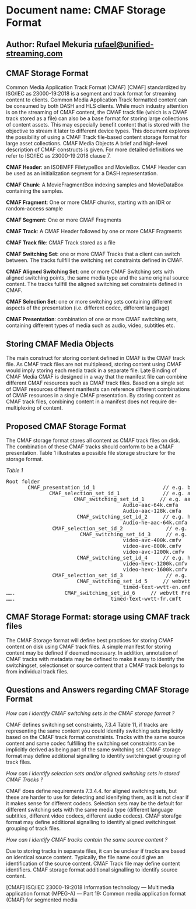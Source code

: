 # Document name: CMAF Storage Format
## Author: Rufael Mekuria rufael@unified-streaming.com
## CMAF Storage Format 

Common Media Application Track Format (CMAF) [CMAF] standardized by ISO/IEC as 23000-19:2018 is a segment and track format for streaming content to clients. Common Media Application Track formatted content can be consumed by both DASH and HLS clients. While much industry attention is on the streaming of CMAF content, the CMAF track file (which is a CMAF track stored as a file) can also be a base format for storing large collections of content assets. This may especially benefit content that is stored with the objective to stream it later to different device types. This document explores the possibility of using a CMAF Track file-based content storage format for large asset collections. 
CMAF Media Objects A brief and high-level description of CMAF constructs is given. For more detailed definitions we refer to ISO/IEC as 23000-19:2018 clause 7.

**CMAF Header**: an ISOBMFF FiletypeBox and MovieBox. CMAF Header can be used as an initialization segment for a DASH representation. 

**CMAF Chunk**: A MovieFragmentBox indexing samples and MovieDataBox containing the samples. 

**CMAF Fragment**: One or more CMAF chunks, starting with an IDR or random-access sample

**CMAF Segment**: One or more CMAF Fragments

**CMAF Track**: A CMAF Header followed by one or more CMAF Fragments

**CMAF Track file**: CMAF Track stored as a file

**CMAF Switching Set**: one or more CMAF Tracks that a client can switch between. The tracks fullfill the switching set constraints defined in CMAF.

**CMAF Aligned Switching Set**: one or more CMAF Switching sets with aligned switching points, the same media type and the same original source content. The tracks fullfill the aligned switching set constraints defined in CMAF.

**CMAF Selection Set**: one or more switching sets containing different aspects of the presentation (i.e. different codec, different language)

**CMAF Presentation**: combination of one or more CMAF switching sets, containing different types of media such as audio, video, subtitles etc. 

## Storing CMAF Media Objects 
The main construct for storing content defined in CMAF is the CMAF track file. 
As CMAF track files are not multiplexed, storing content using CMAF would imply storing each media track in a separate file. 
Late Binding of CMAF Media CMAF is designed in a way that the manifest file can combine different 
CMAF resources such as CMAF track files. Based on a single set of CMAF resources different manifests can reference different combinations 
of CMAF resources in a single CMAF presentation. By storing content as CMAF track files, 
combining content in a manifest does not require de-multiplexing of content. 

## Proposed CMAF Storage Format 
The CMAF storage format stores all content as CMAF track files on disk. The combination of these CMAF tracks should conform to be a CMAF presentation. Table 1 illustrates a possible file storage structure for the storage format.

_Table 1_
<pre>
Root folder
       CMAF_presentation_id_1                      // e.g. batman movie
              CMAF_selection_set_id_1              // e.g. audio
                      CMAF_switching_set_id_1     // e.g. aac encoded audio 
                                      Audio-aac-64k.cmfa
                                      Audio-aac-128k.cmfa
                       CMAF_switching_set_id_2     // e.g. he-aac encoded audio
                                      Audio-he-aac-64k.cmfa 
               CMAF_selection_set_id_2              // e.g. video 
                        CMAF_switching_set_id_3     // e.g. avc encoded video
                                      video-avc-400k.cmfv
                                      video-avc-800k.cmfv
                                      video-avc-1200k.cmfv
                       CMAF_switching_set_id_4     // e.g. hevc encoded video
                                      video-hevc-1200k.cmfv
                                      video-hevc-1600k.cmfv
               CMAF_selection_set_id_3              // e.g. subtitles
                       CMAF_switching_set_id_5     // webvtt English 
                                      timed-text-wvtt-en.cmft
…….                CMAF_switching_set_id_6     // webvtt French
…….                               timed-text-wvtt-fr.cmft
</pre>
## CMAF Storage Format: storage using CMAF track files

The CMAF Storage format will define best practices for storing CMAF content on disk using CMAF track files. 
A simple manifest for storing content may be defined if deemed necessary. 
In addition, annotation of CMAF tracks with metadata may be defined to make it easy to identify the switchingset, 
selectionset or source content that a CMAF track belongs to from individual track files. 

## Questions and Answers regarding CMAF Storage Format 
_How can I identify CMAF switching sets in the CMAF storage format ?_

CMAF defines switching set constraints, 7.3.4 Table 11, if tracks are representing the same content you could identify switching sets implicitly based on the CMAF track format constraints.  Tracks with the same source content and same codec fulfilling the switching set constraints can be implicitly derived as being part of the same switching set. CMAF storage format may define additional 
signalling to identify switchingset grouping of track files.

_How can I identify selection sets and/or aligned switching sets in stored CMAF Tracks ?_ 

CMAF does define requirements 7.3.4.4. for aligned switching sets, but these are harder to use for detecting and idenifying them, as it is not clear if it makes sense for different codecs. Selection sets may be the default for different switching sets with the same media type (different language subtitles, different video codecs, different audio codecs). CMAF storafge format may define additional signalling to identify aligned switchingset grouping of track files.

_How can I identify CMAF tracks contain the same source content ?_

Due to storing tracks in separate files, it can be unclear if tracks are based on identical source content. Typically, the file name could give an identification of the source content. CMAF Track file may define content identifiers. CMAF storage format additional signalling to identify source content. 


[CMAF] ISO/IEC 23000-19:2018
Information technology — Multimedia application format (MPEG-A) — Part 19: Common media application format (CMAF) for segmented media
